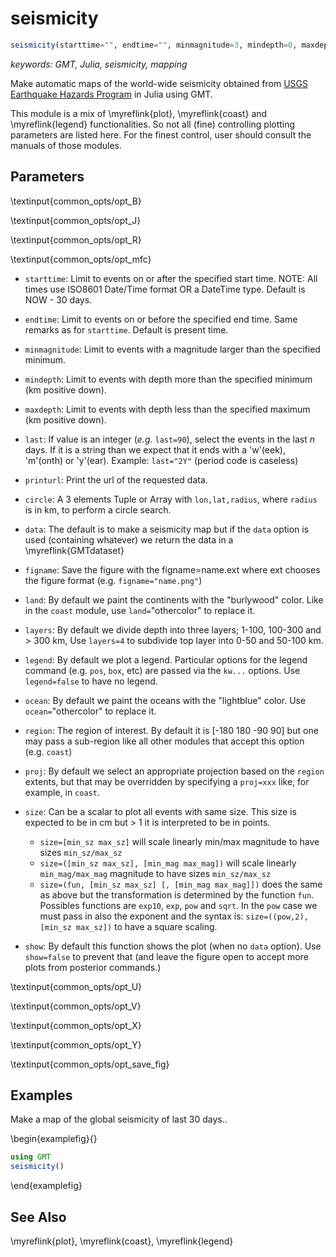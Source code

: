 # seismicity

```julia
seismicity(starttime="", endtime="", minmagnitude=3, mindepth=0, maxdepth=0, last=0, printurl=false, show=true, kw...)
```

*keywords: GMT, Julia, seismicity, mapping*

Make automatic maps of the world-wide seismicity obtained from [USGS Earthquake Hazards Program](https://earthquake.usgs.gov)
in Julia using GMT.

This module is a mix of \myreflink{plot}, \myreflink{coast} and \myreflink{legend} functionalities. So not all (fine)
controlling plotting parameters are listed here. For the finest control, user should consult the manuals of those modules.

Parameters
----------


\textinput{common_opts/opt_B}

\textinput{common_opts/opt_J}

\textinput{common_opts/opt_R}

\textinput{common_opts/opt_mfc}

- `starttime`: Limit to events on or after the specified start time. NOTE: All times use ISO8601 Date/Time format
    OR a DateTime type. Default is NOW - 30 days.

- `endtime`: Limit to events on or before the specified end time. Same remarks as for `starttime`. Default is present time.

- `minmagnitude`: Limit to events with a magnitude larger than the specified minimum.

- `mindepth`: Limit to events with depth more than the specified minimum (km positive down).

- `maxdepth`: Limit to events with depth less than the specified maximum (km positive down).

- `last`: If value is an integer (*e.g.* `last=90`), select the events in the last _n_ days. If it is a string
   than we expect that it ends with a 'w'(eek), 'm'(onth) or 'y'(ear). Example: `last="2Y"` (period code is caseless)

- `printurl`: Print the url of the requested data.

- `circle`: A 3 elements Tuple or Array with ``lon,lat,radius``, where ``radius`` is in km, to perform a circle search.

- `data`: The default is to make a seismicity map but if the `data` option is used (containing whatever)
    we return the data in a \myreflink{GMTdataset}

- `figname`: Save the figure with the figname=name.ext where ext chooses the figure format (e.g. ``figname="name.png"``)

- `land`: By default we paint the continents with the "burlywood" color. Like in the ``coast`` module, use
   `land=`"othercolor" to replace it.

- `layers`: By default we divide depth into three layers; 1-100, 100-300 and > 300 km, Use `layers=4` to subdivide
    top layer into 0-50 and 50-100 km.

- `legend`: By default we plot a legend. Particular options for the legend command (e.g. `pos`, `box`, etc) are passed
    via the `kw...` options. Use `legend=false` to have no legend.

- `ocean`: By default we paint the oceans with the "lightblue" color. Use `ocean=`"othercolor" to replace it.

- `region`: The region of interest. By default it is [-180 180 -90 90] but one may pass a sub-region like
    all other modules that accept this option (e.g. ``coast``)

- `proj`: By default we select an appropriate projection based on the `region` extents, but that may be overridden
    by specifying a `proj=xxx` like, for example, in ``coast``.

- `size`: Can be a scalar to plot all events with same size. This size is expected to be in cm but > 1 it is interpreted
    to be in points.
    - `size=[min_sz max_sz]` will scale linearly min/max magnitude to have sizes `min_sz/max_sz`
    - `size=([min_sz max_sz], [min_mag max_mag])` will scale linearly `min_mag/max_mag` magnitude to have sizes `min_sz/max_sz`
    - `size=(fun, [min_sz max_sz] [, [min_mag max_mag]])` does the same as above but the transformation is determined
       by the function ``fun``. Possibles functions are ``exp10``, ``exp``, ``pow`` and ``sqrt``. In the ``pow`` case
       we must pass in also the exponent and the syntax is: `size=((pow,2), [min_sz max_sz])` to have a square scaling.

- `show`: By default this function shows the plot (when no `data` option). Use `show=false` to prevent that (and leave
    the figure open to accept more plots from posterior commands.)

\textinput{common_opts/opt_U}

\textinput{common_opts/opt_V}

\textinput{common_opts/opt_X}

\textinput{common_opts/opt_Y}

\textinput{common_opts/opt_save_fig}

Examples
--------

Make a map of the global seismicity of last 30 days..

\begin{examplefig}{}
```julia
using GMT
seismicity()
```
\end{examplefig}


See Also
--------

\myreflink{plot}, \myreflink{coast}, \myreflink{legend}